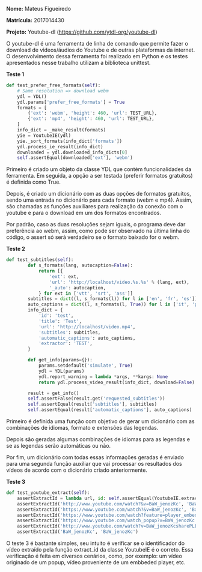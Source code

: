 **Nome:** Mateus Figueiredo

**Matrícula:** 2017014430

**Projeto:** Youtube-dl (https://github.com/ytdl-org/youtube-dl)

O youtube-dl é uma ferramenta de linha de comando que permite fazer o download de vídeos/áudios do Youtube e de outras plataformas da internet. O desenvolvimento dessa ferramenta foi realizado em Python e os testes apresentados nesse trabalho utilizam a biblioteca unittest.

**Teste 1**
```python
def test_prefer_free_formats(self):
    # Same resolution => download webm
    ydl = YDL()
    ydl.params['prefer_free_formats'] = True
    formats = [
        {'ext': 'webm', 'height': 460, 'url': TEST_URL},
        {'ext': 'mp4', 'height': 460, 'url': TEST_URL},
    ]
    info_dict = _make_result(formats)
    yie = YoutubeIE(ydl)
    yie._sort_formats(info_dict['formats'])
    ydl.process_ie_result(info_dict)
    downloaded = ydl.downloaded_info_dicts[0]
    self.assertEqual(downloaded['ext'], 'webm')
```

Primeiro é criado um objeto da classe YDL que contém funcionalidades da ferramenta. Em seguida, a opção a ser testada (preferir formatos gratuitos) é definida como True. 

Depois, é criado um dicionário com as duas opções de formatos gratuitos, sendo uma entrada no dicionário para cada formato (webm e mp4). Assim, são chamadas as funções auxiliares para realização da conexão com o youtube e para o download em um dos formatos encontrados.

Por padrão, caso as duas resoluções sejam iguais, o programa deve dar preferência ao webm, assim, como pode ser observado na última linha do código, o assert só será verdadeiro se o formato baixado for o webm.

**Teste 2**
```python
def test_subtitles(self):
        def s_formats(lang, autocaption=False):
            return [{
                'ext': ext,
                'url': 'http://localhost/video.%s.%s' % (lang, ext),
                '_auto': autocaption,
            } for ext in ['vtt', 'srt', 'ass']]
        subtitles = dict((l, s_formats(l)) for l in ['en', 'fr', 'es'])
        auto_captions = dict((l, s_formats(l, True)) for l in ['it', 'pt', 'es'])
        info_dict = {
            'id': 'test',
            'title': 'Test',
            'url': 'http://localhost/video.mp4',
            'subtitles': subtitles,
            'automatic_captions': auto_captions,
            'extractor': 'TEST',
        }

        def get_info(params={}):
            params.setdefault('simulate', True)
            ydl = YDL(params)
            ydl.report_warning = lambda *args, **kargs: None
            return ydl.process_video_result(info_dict, download=False)

        result = get_info()
        self.assertFalse(result.get('requested_subtitles'))
        self.assertEqual(result['subtitles'], subtitles)
        self.assertEqual(result['automatic_captions'], auto_captions)

```
Primeiro é definida uma função com objetivo de gerar um dicionário com as combinações de idiomas, formato e extensões das legendas. 

Depois são geradas algumas combinações de idiomas para as legendas e se as legendas serão automáticas ou não.

Por fim, um dicionário com todas essas informações geradas é enviado para uma segunda função auxiliar que vai processar os resultados dos vídeos de acordo com o dicionário criado anteriormente.

**Teste 3**
```python
def test_youtube_extract(self):
    assertExtractId = lambda url, id: self.assertEqual(YoutubeIE.extract_id(url), id)
    assertExtractId('http://www.youtube.com/watch?&v=BaW_jenozKc', 'BaW_jenozKc')
    assertExtractId('https://www.youtube.com/watch?&v=BaW_jenozKc', 'BaW_jenozKc')
    assertExtractId('https://www.youtube.com/watch?feature=player_embedded&v=BaW_jenozKc', 'BaW_jenozKc')
    assertExtractId('https://www.youtube.com/watch_popup?v=BaW_jenozKc', 'BaW_jenozKc')
    assertExtractId('http://www.youtube.com/watch?v=BaW_jenozKcsharePLED17F32AD9753930', 'BaW_jenozKc')
    assertExtractId('BaW_jenozKc', 'BaW_jenozKc')

```
O teste 3 é bastante simples, seu intuito é verificar se o identificador do vídeo extraído pela função extract_id da classe YoutubeIE é o correto. Essa verificação é feita em diversos cenários, como, por exemplo: um vídeo originado de um popup, vídeo proveniente de um embbeded player, etc.